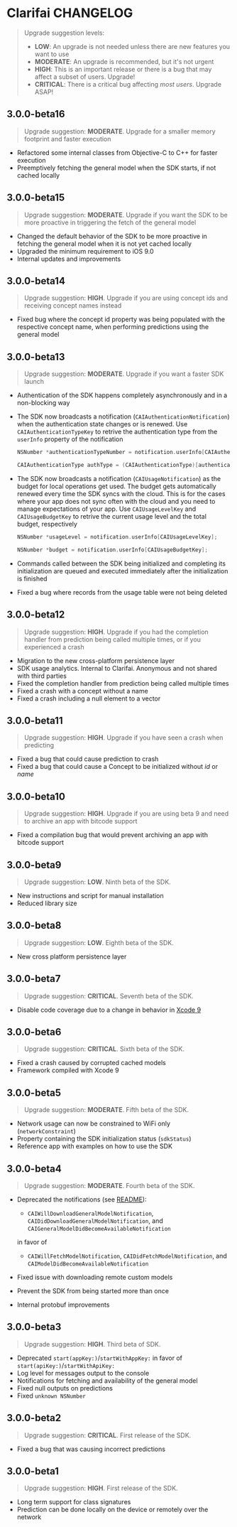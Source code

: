 # Clarifai CHANGELOG

>Upgrade suggestion levels:
>* **LOW**: An upgrade is not needed unless there are new features you want to use
>* **MODERATE**: An upgrade is recommended, but it's not urgent
>* **HIGH**: This is an important release or there is a bug that may affect a subset of users. Upgrade!
>* **CRITICAL**: There is a critical bug affecting _most users_. Upgrade ASAP!

## 3.0.0-beta16
>Upgrade suggestion: **MODERATE**. Upgrade for a smaller memory footprint and faster execution

* Refactored some internal classes from Objective-C to C++ for faster execution
* Preemptively fetching the general model when the SDK starts, if not cached locally

## 3.0.0-beta15
>Upgrade suggestion: **MODERATE**. Upgrade if you want the SDK to be more proactive in triggering the fetch of the general model

* Changed the default behavior of the SDK to be more proactive in fetching the general model when it is not yet cached locally
* Upgraded the minimum requirement to iOS 9.0
* Internal updates and improvements

## 3.0.0-beta14
>Upgrade suggestion: **HIGH**. Upgrade if you are using concept ids and receiving concept names instead

* Fixed bug where the concept id property was being populated with the respective concept name, when performing predictions using the general model

## 3.0.0-beta13
>Upgrade suggestion: **MODERATE**. Upgrade if you want a faster SDK launch

* Authentication of the SDK happens completely asynchronously and in a non-blocking way
* The SDK now broadcasts a notification (`CAIAuthenticationNotification`) when the authentication state changes or is renewed. Use `CAIAuthenticationTypeKey` to retrive the authentication type from the `userInfo` property of the notification
    ```objective-c
    NSNumber *authenticationTypeNumber = notification.userInfo[CAIAuthenticationTypeKey];

    CAIAuthenticationType authType = (CAIAuthenticationType)[authenticationTypeNumber integerValue];
    ```

* The SDK now broadcasts a notification (`CAIUsageNotification`) as the budget for local operations get used. The budget gets automatically renewed every time the SDK syncs with the cloud. This is for the cases where your app does not sync often with the cloud and you need to manage expectations of your app. Use `CAIUsageLevelKey` and `CAIUsageBudgetKey` to retrive the current usage level and the total budget, respectively
    ```objective-c
    NSNumber *usageLevel = notification.userInfo[CAIUsageLevelKey];

    NSNumber *budget = notification.userInfo[CAIUsageBudgetKey];
    ```

* Commands called between the SDK being initialized and completing its initialization are queued and executed immediately after the initialization is finished
* Fixed a bug where records from the usage table were not being deleted

## 3.0.0-beta12
>Upgrade suggestion: **HIGH**. Upgrade if you had the completion handler from prediction being called multiple times, or if you experienced a crash

* Migration to the new cross-platform persistence layer
* SDK usage analytics. Internal to Clarifai. Anonymous and not shared with third parties
* Fixed the completion handler from prediction being called multiple times
* Fixed a crash with a concept without a name
* Fixed a crash including a null element to a vector

## 3.0.0-beta11

>Upgrade suggestion: **HIGH**. Upgrade if you have seen a crash when predicting

* Fixed a bug that could cause prediction to crash
* Fixed a bug that could cause a Concept to be initialized without _id_ or _name_


## 3.0.0-beta10

>Upgrade suggestion: **HIGH**. Upgrade if you are using beta 9 and need to archive an app with bitcode support

* Fixed a compilation bug that would prevent archiving an app with bitcode support


## 3.0.0-beta9

>Upgrade suggestion: **LOW**. Ninth beta of the SDK.

* New instructions and script for manual installation
* Reduced library size


## 3.0.0-beta8

>Upgrade suggestion: **LOW**. Eighth beta of the SDK.

* New cross platform persistence layer


## 3.0.0-beta7

>Upgrade suggestion: **CRITICAL**. Seventh beta of the SDK.

* Disable code coverage due to a change in behavior in [Xcode 9](https://developer.apple.com/library/content/qa/qa1964/_index.html#//apple_ref/doc/uid/DTS40017675-CH1-INSPECT)


## 3.0.0-beta6

>Upgrade suggestion: **CRITICAL**. Sixth beta of the SDK.

* Fixed a crash caused by corrupted cached models
* Framework compiled with Xcode 9


## 3.0.0-beta5

>Upgrade suggestion: **MODERATE**. Fifth beta of the SDK.

* Network usage can now be constrained to WiFi only (`networkConstraint`)
* Property containing the SDK initialization status (`sdkStatus`)
* Reference app with examples on how to use the SDK


## 3.0.0-beta4

>Upgrade suggestion: **MODERATE**. Fourth beta of the SDK.

* Deprecated the notifications (see [README](https://github.com/Clarifai/clarifai-apple-sdk/blob/master/README.md#general-model-availability-notifications)):
    * `CAIWillDownloadGeneralModelNotification`, `CAIDidDownloadGeneralModelNotification`, and `CAIGeneralModelDidBecomeAvailableNotification`

    in favor of

    * `CAIWillFetchModelNotification`, `CAIDidFetchModelNotification`, and `CAIModelDidBecomeAvailableNotification`
* Fixed issue with downloading remote custom models
* Prevent the SDK from being started more than once
* Internal protobuf improvements


## 3.0.0-beta3

>Upgrade suggestion: **HIGH**. Third beta of SDK.

* Deprecated `start(appKey:)`/`startWithAppKey:` in favor of `start(apiKey:)`/`startWithApiKey:`
* Log level for messages output to the console
* Notifications for fetching and availability of the general model
* Fixed null outputs on predictions
* Fixed `unknown NSNumber`


## 3.0.0-beta2

>Upgrade suggestion: **CRITICAL**. First release of the SDK.

* Fixed a bug that was causing incorrect predictions


## 3.0.0-beta1

>Upgrade suggestion: **HIGH**. First release of the SDK.

* Long term support for class signatures
* Prediction can be done locally on the device or remotely over the network
